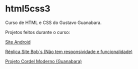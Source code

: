 # html5css3

Curso de HTML e CSS do Gustavo Guanabara.

Projetos feitos durante o curso:

<a href="https://matheuspedrososeg.github.io/HTML5CSS3/projeto-android/android.html">Site Android</a>

<a href="https://matheuspedrososeg.github.io/HTML5CSS3/projeto-site-bobs/index.html">Réplica Site Bob´s (Não tem responsividade e funcionalidade)</a>

<a href="https://matheuspedrososeg.github.io/HTML5CSS3/desafio-cordel">Projeto Cordel Moderno (Guanabara)</a>
